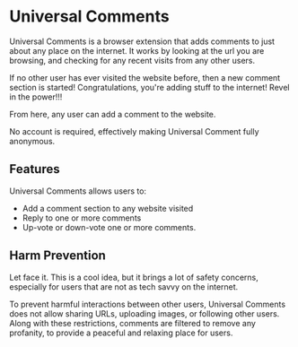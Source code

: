# Universal Comments

Universal Comments is a browser extension that adds comments to just about any place on the internet.
It works by looking at the url you are browsing, and checking for any recent visits from any other users.

If no other user has ever visited the website before, then a new comment section is started! Congratulations, you're adding stuff to the internet! Revel in the power!!!

From here, any user can add a comment to the website.

No account is required, effectively making Universal Comment fully anonymous.

## Features

Universal Comments allows users to:

- Add a comment section to any website visited
- Reply to one or more comments
- Up-vote or down-vote one or more comments.

## Harm Prevention

Let face it. This is a cool idea, but it brings a lot of safety concerns, especially for users that are not as tech savvy on the internet.

To prevent harmful interactions between other users, Universal Comments does not allow sharing URLs, uploading images, or following other users.
Along with these restrictions, comments are filtered to remove any profanity, to provide a peaceful and relaxing place for users.